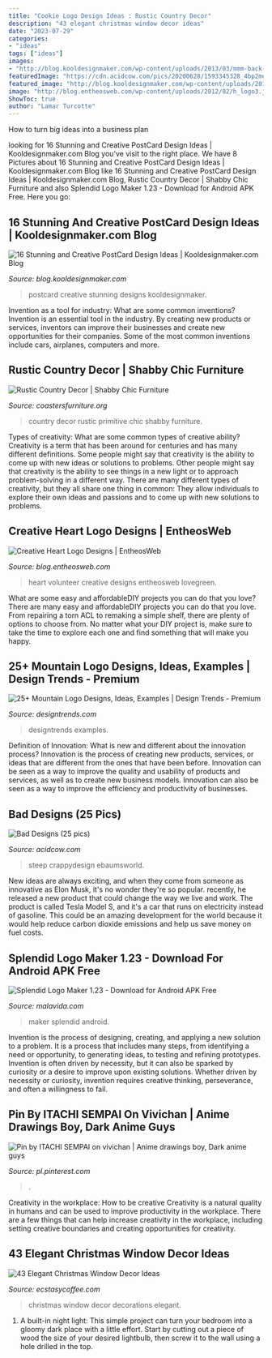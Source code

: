 ```yaml
---
title: "Cookie Logo Design Ideas : Rustic Country Decor"
description: "43 elegant christmas window decor ideas"
date: "2023-07-29"
categories:
- "ideas"
tags: ["ideas"]
images:
- "http://blog.kooldesignmaker.com/wp-content/uploads/2013/03/mmm-back-big.jpg"
featuredImage: "https://cdn.acidcow.com/pics/20200628/1593345328_4bp2metebk.jpg"
featured_image: "http://blog.kooldesignmaker.com/wp-content/uploads/2013/03/mmm-back-big.jpg"
image: "http://blog.entheosweb.com/wp-content/uploads/2012/02/h_logo3.jpg"
ShowToc: true
author: "Lamar Turcotte"
---
```



How to turn big ideas into a business plan
 

	

		
looking for 16 Stunning and Creative PostCard Design Ideas | Kooldesignmaker.com Blog you've visit to the right place. We have 8 Pictures about 16 Stunning and Creative PostCard Design Ideas | Kooldesignmaker.com Blog like 16 Stunning and Creative PostCard Design Ideas | Kooldesignmaker.com Blog, Rustic Country Decor | Shabby Chic Furniture and also Splendid Logo Maker 1.23 - Download for Android APK Free. Here you go:
		
    
## 16 Stunning And Creative PostCard Design Ideas | Kooldesignmaker.com Blog

<img loading=lazy src="http://blog.kooldesignmaker.com/wp-content/uploads/2013/03/mmm-back-big.jpg" onerror="this.onerror=null;this.src='https://tse3.mm.bing.net/th?id=OIP.K6tJBIePckfjd3jPXCRJewHaE7&amp;pid=15.1';" alt="16 Stunning and Creative PostCard Design Ideas | Kooldesignmaker.com Blog">

_Source: blog.kooldesignmaker.com_

>postcard creative stunning designs kooldesignmaker. 

	

Invention as a tool for industry: What are some common inventions?
Invention is an essential tool in the industry. By creating new products or services, inventors can improve their businesses and create new opportunities for their companies. Some of the most common inventions include cars, airplanes, computers and more.

    
## Rustic Country Decor | Shabby Chic Furniture

<img loading=lazy src="https://coastersfurniture.org/wp-content/uploads/PRIMITIVE-COUNTRY-DECOR19.jpg" onerror="this.onerror=null;this.src='https://tse4.mm.bing.net/th?id=OIP.Ke14esuzSmkXDMUaSQdT4wHaJ3&amp;pid=15.1';" alt="Rustic Country Decor | Shabby Chic Furniture">

_Source: coastersfurniture.org_

>country decor rustic primitive chic shabby furniture. 

	

Types of creativity: What are some common types of creative ability?
Creativity is a term that has been around for centuries and has many different definitions. Some people might say that creativity is the ability to come up with new ideas or solutions to problems. Other people might say that creativity is the ability to see things in a new light or to approach problem-solving in a different way. There are many different types of creativity, but they all share one thing in common: They allow individuals to explore their own ideas and passions and to come up with new solutions to problems.

    
## Creative Heart Logo Designs | EntheosWeb

<img loading=lazy src="http://blog.entheosweb.com/wp-content/uploads/2012/02/h_logo3.jpg" onerror="this.onerror=null;this.src='https://tse4.mm.bing.net/th?id=OIP.7lz8RUiA62GteOo7zqsOTgHaDN&amp;pid=15.1';" alt="Creative Heart Logo Designs | EntheosWeb">

_Source: blog.entheosweb.com_

>heart volunteer creative designs entheosweb lovegreen. 

	

What are some easy and affordableDIY projects you can do that you love?
There are many easy and affordableDIY projects you can do that you love. From repairing a torn ACL to remaking a simple shelf, there are plenty of options to choose from. No matter what your DIY project is, make sure to take the time to explore each one and find something that will make you happy.

    
## 25+ Mountain Logo Designs, Ideas, Examples | Design Trends - Premium

<img loading=lazy src="https://images.designtrends.com/wp-content/uploads/2016/01/16112621/Mountain-Sunrise-Logo.jpg" onerror="this.onerror=null;this.src='https://tse3.mm.bing.net/th?id=OIP.K9z0AA7r625B7xsDD9zFwAHaEx&amp;pid=15.1';" alt="25+ Mountain Logo Designs, Ideas, Examples | Design Trends - Premium">

_Source: designtrends.com_

>designtrends examples. 

	

Definition of Innovation: What is new and different about the innovation process?
Innovation is the process of creating new products, services, or ideas that are different from the ones that have been before. Innovation can be seen as a way to improve the quality and usability of products and services, as well as to create new business models. Innovation can also be seen as a way to improve the efficiency and productivity of businesses.

    
## Bad Designs (25 Pics)

<img loading=lazy src="https://cdn.acidcow.com/pics/20200628/1593345328_4bp2metebk.jpg" onerror="this.onerror=null;this.src='https://tse2.mm.bing.net/th?id=OIP.00IGudv9f1kNBXUBNgcHZgHaJ4&amp;pid=15.1';" alt="Bad Designs (25 pics)">

_Source: acidcow.com_

>steep crappydesign ebaumsworld. 

	

New ideas are always exciting, and when they come from someone as innovative as Elon Musk, it's no wonder they're so popular. recently, he released a new product that could change the way we live and work. The product is called Tesla Model S, and it's a car that runs on electricity instead of gasoline. This could be an amazing development for the world because it would help reduce carbon dioxide emissions and help us save money on fuel costs.

    
## Splendid Logo Maker 1.23 - Download For Android APK Free

<img loading=lazy src="https://imag.malavida.com/mvimgbig/download-fs/splendid-logo-maker-30311-8.jpg" onerror="this.onerror=null;this.src='https://tse3.mm.bing.net/th?id=OIP.XqZcVlNFPdWlSiqgCm853gHaPo&amp;pid=15.1';" alt="Splendid Logo Maker 1.23 - Download for Android APK Free">

_Source: malavida.com_

>maker splendid android. 

	

Invention is the process of designing, creating, and applying a new solution to a problem. It is a process that includes many steps, from identifying a need or opportunity, to generating ideas, to testing and refining prototypes. Invention is often driven by necessity, but it can also be sparked by curiosity or a desire to improve upon existing solutions. Whether driven by necessity or curiosity, invention requires creative thinking, perseverance, and often a willingness to fail.

    
## Pin By ITACHI SEMPAI On Vivichan | Anime Drawings Boy, Dark Anime Guys

<img loading=lazy src="https://i.pinimg.com/736x/cc/eb/c5/ccebc5a330b438c1ef8eb40e5d0392bd.jpg" onerror="this.onerror=null;this.src='https://tse3.mm.bing.net/th?id=OIP.5ATXLo8tAhiD-0fOUaUErAHaKn&amp;pid=15.1';" alt="Pin by ITACHI SEMPAI on vivichan | Anime drawings boy, Dark anime guys">

_Source: pl.pinterest.com_

>. 

	

Creativity in the workplace: How to be creative
Creativity is a natural quality in humans and can be used to improve productivity in the workplace. There are a few things that can help increase creativity in the workplace, including setting creative boundaries and creating opportunities for creativity.

    
## 43 Elegant Christmas Window Decor Ideas

<img loading=lazy src="https://i1.wp.com/www.ecstasycoffee.com/wp-content/uploads/2016/10/Christmas-Window-Decorations-Ideas-7.jpg" onerror="this.onerror=null;this.src='https://tse1.mm.bing.net/th?id=OIP.j12qQWUvM66CGY7a_Kl-NQHaKX&amp;pid=15.1';" alt="43 Elegant Christmas Window Decor Ideas">

_Source: ecstasycoffee.com_

>christmas window decor decorations elegant. 

	

1. A built-in night light: This simple project can turn your bedroom into a gloomy dark place with a little effort. Start by cutting out a piece of wood the size of your desired lightbulb, then screw it to the wall using a hole drilled in the top.

